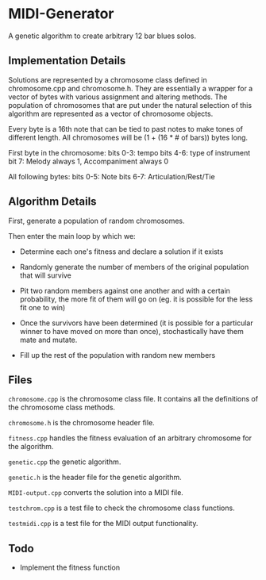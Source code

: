 # MIDI-Generator

A genetic algorithm to create arbitrary 12 bar blues solos.

## Implementation Details

Solutions are represented by a chromosome class defined in chromosome.cpp and chromosome.h. They are essentially a wrapper for a vector of bytes with various assignment and altering methods. The population of chromosomes that are put under the natural selection of this algorithm are represented as a vector of chromosome objects.

Every byte is a 16th note that can be tied to past notes to make tones of different length. All chromosomes will be (1 + (16 * # of bars)) bytes long.

First byte in the chromosome:
bits 0-3: tempo
bits 4-6: type of instrument
bit    7: Melody always 1, Accompaniment always 0

All following bytes:
bits 0-5: Note
bits 6-7: Articulation/Rest/Tie

## Algorithm Details

First, generate a population of random chromosomes.

Then enter the main loop by which we:

* Determine each one's fitness and declare a solution if it exists

* Randomly generate the number of members of the original population that will survive

* Pit two random members against one another and with a certain probability, the more fit of them will go on (eg. it is possible for the less fit one to win)

* Once the survivors have been determined (it is possible for a particular winner to have moved on more than once), stochastically have them mate and mutate.

* Fill up the rest of the population with random new members

## Files

`chromosome.cpp` is the chromosome class file. It contains all the definitions of the chromosome class methods.

`chromosome.h` is the chromosome header file.

`fitness.cpp` handles the fitness evaluation of an arbitrary chromosome for the algorithm.

`genetic.cpp` the genetic algorithm.

`genetic.h` is the header file for the genetic algorithm.

`MIDI-output.cpp` converts the solution into a MIDI file.

`testchrom.cpp` is a test file to check the chromosome class functions.

`testmidi.cpp` is a test file for the MIDI output functionality.

## Todo

* Implement the fitness function
